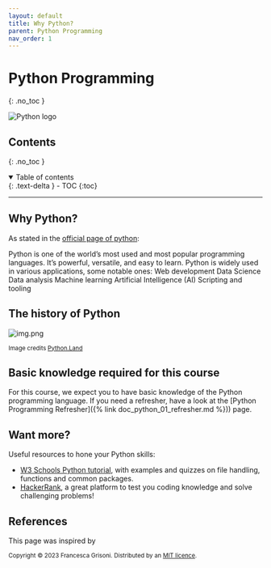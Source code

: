 ```yaml
---
layout: default
title: Why Python?
parent: Python Programming
nav_order: 1
---
```


# Python Programming
{: .no_toc }

![Python logo](https://www.python.org/static/community_logos/python-logo-master-v3-TM-flattened.png)

## Contents
{: .no_toc }

<details open markdown="block">
  <summary>
    Table of contents
  </summary>
  {: .text-delta }
- TOC
{:toc}
</details>

---


## Why Python?

As stated in the [official page of python](https://www.python.org/doc/essays/blurb/):

Python is one of the world’s most used and most popular programming languages. It’s powerful, versatile, and easy to 
learn. Python is widely used in various applications, some notable ones:
Web development
Data Science
Data analysis
Machine learning
Artificial Intelligence (AI)
Scripting and tooling

## The history of Python

![img.png](https://python.land/wp-content/uploads/2020/12/python-timeline-600x712.jpg)

<sub>Image credits [Python.Land](https://python.land/)</sub>

## Basic knowledge required for this course

For this course, we expect you to have basic knowledge of the Python programming language. If you need a refresher, 
have a look at the [Python Programming Refresher]({% link doc_python_01_refresher.md %})) page.

## Want more?

Useful resources to hone your Python skills:
* [W3 Schools Python tutorial](https://www.w3schools.com/python/default.asp), with examples and quizzes on file handling, functions and common packages.
* [HackerRank](https://www.hackerrank.com/dashboard), a great platform to test you coding knowledge and solve challenging problems!


## References

This page was inspired by 




<sub>Copyright &copy; 2023 Francesca Grisoni. Distributed by an [MIT licence](LICENSE).</sub>
